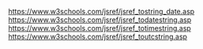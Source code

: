 https://www.w3schools.com/jsref/jsref_tostring_date.asp
https://www.w3schools.com/jsref/jsref_todatestring.asp
https://www.w3schools.com/jsref/jsref_totimestring.asp
https://www.w3schools.com/jsref/jsref_toutcstring.asp
